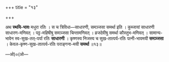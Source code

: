 +++
title = "१३"

+++

अथ **स्थयि-भावः** मधुरा रतिः । स च त्रिविधा—साधारणी, समञ्जसा समर्था इति । कुब्जायां साधारणी साधारण-मणिवत् । पट्ट-महिषीषु समञ्जसा चिन्तामणिवत् । व्रजदेवीषु समर्था कौस्तुभ-मणिवत् । सामान्य-भावेन स्व-सुख-तत्-पर्या रतिः **साधारणी** । कृष्णस्य निजस्य च सुख-तात्पर्य-रतिः पत्नी-भावमयी **समञ्जसा** । केवल-कृष्ण-सुख-तात्पर्य-रतिः पराङ्गना-मयी **समर्था** ॥१३॥

—ओ)०(ओ—
